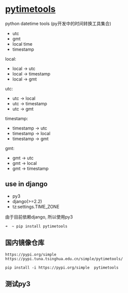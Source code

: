 # [pytimetools](https://pypi.org/project/pytimetools/#description)
python datetime tools (py开发中的时间转换工具集合)

* utc
* gmt
* local time
* timestamp


local:
* local -> utc
* local -> timestamp
* local -> gmt

utc:
* utc -> local
* utc -> timestamp
* utc -> gmt

timestamp:
* timestamp -> utc
* timestamp -> local
* timestamp -> gmt

gmt:
* gmt -> utc
* gmt -> local
* gmt -> timestamp

## use in django 
* py3
* django(>=2.2)
* tz:settings.TIME_ZONE

由于目前依赖django, 所以使用py3

```shell
➜  ~ pip install pytimetools

```

## 国内镜像仓库

```
https://pypi.org/simple
https://pypi.tuna.tsinghua.edu.cn/simple/pytimetools/

pip install -i https://pypi.org/simple  pytimetools
```

## 测试py3

```python

```
